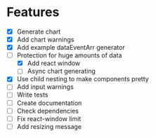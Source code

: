# Features

- [x] Generate chart
- [x] Add chart warnings
- [x] Add example dataEventArr generator
- [ ] Protection for huge amounts of data
  - [x] Add react window
  - [ ] Async chart generating
- [x] Use child nesting to make components pretty
- [ ] Add input warnings
- [ ] Write tests
- [ ] Create documentation
- [ ] Check dependencies
- [ ] Fix react-window limit
- [ ] Add resizing message
